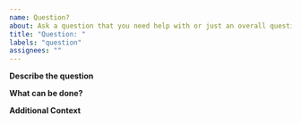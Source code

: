 ```yaml
---
name: Question?
about: Ask a question that you need help with or just an overall question.
title: "Question: "
labels: "question"
assignees: ""
---
```


**Describe the question**

<!-- A clear and concise description of what the bug is. Please use screenshots if applicable. -->

**What can be done?**

<!-- What can be done to fix -->

**Additional Context**

<!-- Extra context -->
